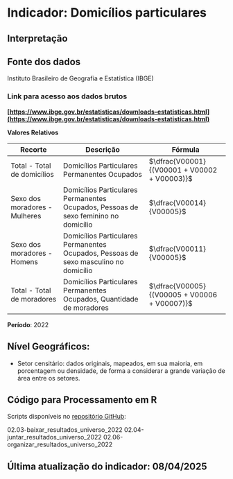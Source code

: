 # Indicador: Domicílios particulares

## Interpretação


## Fonte dos dados
Instituto Brasileiro de Geografia e Estatística (IBGE)

### Link para acesso aos dados brutos
**[https://www.ibge.gov.br/estatisticas/downloads-estatisticas.html](https://www.ibge.gov.br/estatisticas/downloads-estatisticas.html)**

**Valores Relativos**

|Recorte|Descrição  |Fórmula
|--|--|--|
|Total - Total de domicílios|Domicílios Particulares Permanentes Ocupados|$\dfrac{V00001}{(V00001 + V00002 + V00003)}$|
|Sexo dos moradores - Mulheres|Domicílios Particulares Permanentes Ocupados, Pessoas de sexo feminino no domicílio|$\dfrac{V00014}{V00005}$|
|Sexo dos moradores - Homens|Domicílios Particulares Permanentes Ocupados, Pessoas de sexo masculino no domicílio|$\dfrac{V00011}{V00005}$|
|Total - Total de moradores|Domicílios Particulares Permanentes Ocupados, Quantidade de moradores|$\dfrac{V00005}{(V00005 + V00006 + V00007)}$|

**Período**: 2022

## Nível Geográficos:

 - Setor censitário: dados originais, mapeados, em sua maioria, em porcentagem ou densidade, de forma a considerar a grande variação de área entre os setores.

## Código para Processamento em R
Scripts disponíveis no [repositório GitHub](https://github.com/cem-usp/georedus):

02.03-baixar_resultados_universo_2022
02.04-juntar_resultados_universo_2022
02.06-organizar_resultados_universo_2022

## Última atualização do indicador: 08/04/2025
